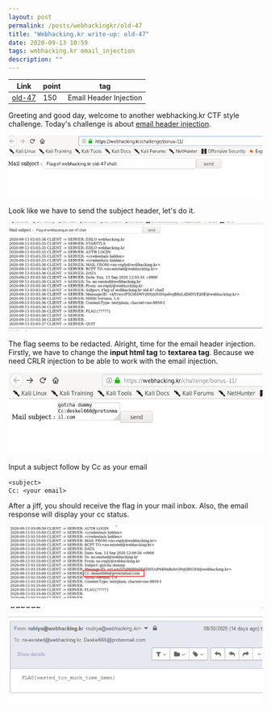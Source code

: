 ```yaml
---
layout: post
permalink: /posts/webhackingkr/old-47
title: "Webhacking.kr write-up: old-47"
date: 2020-09-13 10:59
tags: webhacking.kr email_injection
description: ""
---
```


Link | point | tag
-----|-------|----
[old-47](https://webhacking.kr/challenge/bonus-11/) | 150 | Email Header Injection

Greeting and good day, welcome to another webhacking.kr CTF style challenge. Today's challenge is about [email header injection](https://www.acunetix.com/blog/articles/email-header-injection/).

![question](/assets/images/webhackingkr/2020-09-13-old-47/1.png)

Look like we have to send the subject header, let's do it.

![send](/assets/images/webhackingkr/2020-09-13-old-47/2.png)

The flag seems to be redacted. Alright, time for the email header injection. Firstly, we have to change the **input html tag** to **textarea tag**. Because we need CRLR injection to be able to work with the email injection.

![injection](/assets/images/webhackingkr/2020-09-13-old-47/3.png)

Input a subject follow by Cc as your email

```
<subject>
Cc: <your email>
```

After a jiff, you should receive the flag in your mail inbox. Also, the email response will display your cc status.

![response](/assets/images/webhackingkr/2020-09-13-old-47/4.png)

![solve](/assets/images/webhackingkr/2020-09-13-old-47/5.png)
